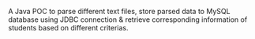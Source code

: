 A Java POC to parse different text files, store parsed data to MySQL database using JDBC connection & retrieve corresponding information of students based on different criterias.
